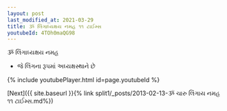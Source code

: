 ```yaml
---
layout: post
last_modified_at: 2021-03-29
title: ૐ લિંગાધ્યક્ષય નમહ ૧૧ ટાઈમ્સ
youtubeId: 4TOh0maQG98
---
```

 
 
 ૐ લિંગાધ્યક્ષય નમહ  
 
 -  જે લિંગના રૂપમાં અધ્યક્ષસ્થાને છે 
 
  
 
  
 
 
 
 
 
 


{% include youtubePlayer.html id=page.youtubeId %}
 
[Next]({{ site.baseurl }}{% link  split1/_posts/2013-02-13-ૐ ચારુ લિંગાય નમહ ૧૧ ટાઈમ્સ.md%})
 
